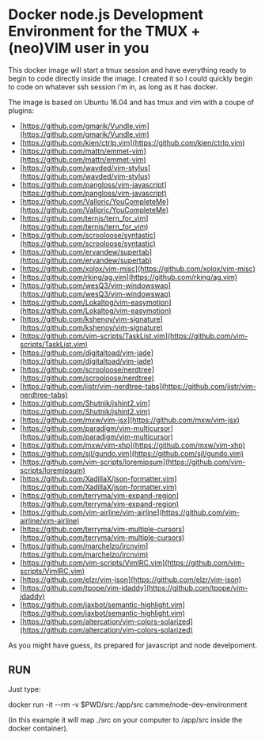 # Docker node.js Development Environment for the TMUX + (neo)VIM user in you

This docker image will start a tmux session and have everything ready to begin to code directly inside the image.
I created it so I could quickly begin to code on whatever ssh session i'm in, as long as it has docker.

The image is based on Ubuntu 16.04 and has tmux and vim with a coupe of plugins:

- [https://github.com/gmarik/Vundle.vim](https://github.com/gmarik/Vundle.vim)
- [https://github.com/kien/ctrlp.vim](https://github.com/kien/ctrlp.vim)
- [https://github.com/mattn/emmet-vim](https://github.com/mattn/emmet-vim)
- [https://github.com/wavded/vim-stylus](https://github.com/wavded/vim-stylus)
- [https://github.com/pangloss/vim-javascript](https://github.com/pangloss/vim-javascript)
- [https://github.com/Valloric/YouCompleteMe](https://github.com/Valloric/YouCompleteMe)
- [https://github.com/ternjs/tern_for_vim](https://github.com/ternjs/tern_for_vim)
- [https://github.com/scrooloose/syntastic](https://github.com/scrooloose/syntastic)
- [https://github.com/ervandew/supertab](https://github.com/ervandew/supertab)
- [https://github.com/xolox/vim-misc](https://github.com/xolox/vim-misc)
- [https://github.com/rking/ag.vim](https://github.com/rking/ag.vim)
- [https://github.com/wesQ3/vim-windowswap](https://github.com/wesQ3/vim-windowswap)
- [https://github.com/Lokaltog/vim-easymotion](https://github.com/Lokaltog/vim-easymotion)
- [https://github.com/kshenoy/vim-signature](https://github.com/kshenoy/vim-signature)
- [https://github.com/vim-scripts/TaskList.vim](https://github.com/vim-scripts/TaskList.vim)
- [https://github.com/digitaltoad/vim-jade](https://github.com/digitaltoad/vim-jade)
- [https://github.com/scrooloose/nerdtree](https://github.com/scrooloose/nerdtree)
- [https://github.com/jistr/vim-nerdtree-tabs](https://github.com/jistr/vim-nerdtree-tabs)
- [https://github.com/Shutnik/jshint2.vim](https://github.com/Shutnik/jshint2.vim)
- [https://github.com/mxw/vim-jsx](https://github.com/mxw/vim-jsx)
- [https://github.com/paradigm/vim-multicursor](https://github.com/paradigm/vim-multicursor)
- [https://github.com/mxw/vim-xhp](https://github.com/mxw/vim-xhp)
- [https://github.com/sjl/gundo.vim](https://github.com/sjl/gundo.vim)
- [https://github.com/vim-scripts/loremipsum](https://github.com/vim-scripts/loremipsum)
- [https://github.com/XadillaX/json-formatter.vim](https://github.com/XadillaX/json-formatter.vim)
- [https://github.com/terryma/vim-expand-region](https://github.com/terryma/vim-expand-region)
- [https://github.com/vim-airline/vim-airline](https://github.com/vim-airline/vim-airline)
- [https://github.com/terryma/vim-multiple-cursors](https://github.com/terryma/vim-multiple-cursors)
- [https://github.com/marchelzo/ircnvim](https://github.com/marchelzo/ircnvim)
- [https://github.com/vim-scripts/VimIRC.vim](https://github.com/vim-scripts/VimIRC.vim)
- [https://github.com/elzr/vim-json](https://github.com/elzr/vim-json)
- [https://github.com/tpope/vim-jdaddy](https://github.com/tpope/vim-jdaddy)
- [https://github.com/jaxbot/semantic-highlight.vim](https://github.com/jaxbot/semantic-highlight.vim)
- [https://github.com/altercation/vim-colors-solarized](https://github.com/altercation/vim-colors-solarized)

As you might have guess, its prepared for javascript and node develpoment.

## RUN

Just type:

  docker run -it --rm -v $PWD/src:/app/src camme/node-dev-environment

(in this example it will map ./src on your computer to /app/src inside the docker container).

